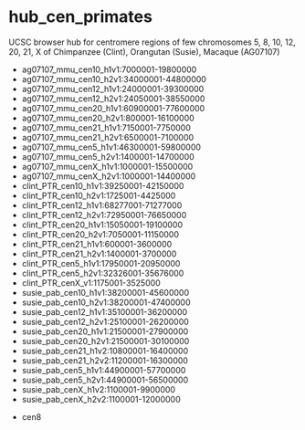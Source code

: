 # hub_cen_primates

UCSC browser hub for centromere regions of few chromosomes 5, 8, 10, 12, 20, 21, X of Chimpanzee (Clint), Orangutan (Susie), Macaque (AG07107)

-  ag07107_mmu_cen10_h1v1:7000001-19800000
-  ag07107_mmu_cen10_h2v1:34000001-44800000
-  ag07107_mmu_cen12_h1v1:24000001-39300000
-  ag07107_mmu_cen12_h2v1:24050001-38550000
-  ag07107_mmu_cen20_h1v1:60900001-77600000
-  ag07107_mmu_cen20_h2v1:800001-16100000
-  ag07107_mmu_cen21_h1v1:7150001-7750000
-  ag07107_mmu_cen21_h2v1:6500001-7100000
-  ag07107_mmu_cen5_h1v1:46300001-59800000
-  ag07107_mmu_cen5_h2v1:1400001-14700000
-  ag07107_mmu_cenX_h1v1:1000001-15500000
-  ag07107_mmu_cenX_h2v1:1000001-14400000
-  clint_PTR_cen10_h1v1:39250001-42150000
-  clint_PTR_cen10_h2v1:1725001-4425000
-  clint_PTR_cen12_h1v1:68277001-71277000
-  clint_PTR_cen12_h2v1:72950001-76650000
-  clint_PTR_cen20_h1v1:15050001-19100000
-  clint_PTR_cen20_h2v1:7050001-11150000
-  clint_PTR_cen21_h1v1:600001-3600000
-  clint_PTR_cen21_h2v1:1400001-3700000
-  clint_PTR_cen5_h1v1:17950001-20950000
-  clint_PTR_cen5_h2v1:32326001-35676000
-  clint_PTR_cenX_v1:1175001-3525000
-  susie_pab_cen10_h1v1:38200001-45600000
-  susie_pab_cen10_h2v1:38200001-47400000
-  susie_pab_cen12_h1v1:35100001-36200000
-  susie_pab_cen12_h2v1:25100001-26200000
-  susie_pab_cen20_h1v1:21500001-27900000
-  susie_pab_cen20_h2v1:21500001-30100000
-  susie_pab_cen21_h1v2:10800001-16400000
-  susie_pab_cen21_h2v2:11200001-16300000
-  susie_pab_cen5_h1v1:44900001-57700000
-  susie_pab_cen5_h2v1:44900001-56500000
-  susie_pab_cenX_h1v2:1100001-9900000
-  susie_pab_cenX_h2v2:1100001-12000000

+ cen8
